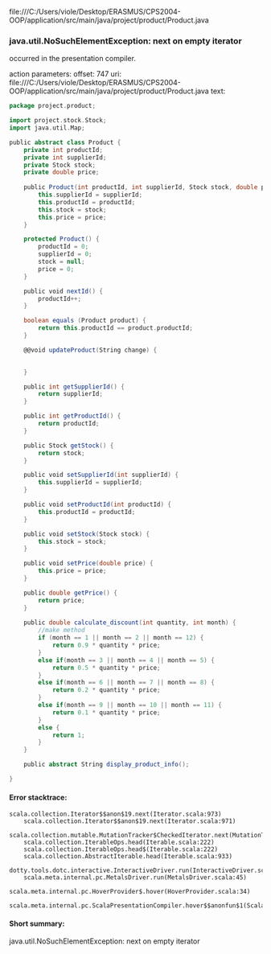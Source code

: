 file:///C:/Users/viole/Desktop/ERASMUS/CPS2004-OOP/application/src/main/java/project/product/Product.java
### java.util.NoSuchElementException: next on empty iterator

occurred in the presentation compiler.

action parameters:
offset: 747
uri: file:///C:/Users/viole/Desktop/ERASMUS/CPS2004-OOP/application/src/main/java/project/product/Product.java
text:
```scala
package project.product;

import project.stock.Stock;
import java.util.Map;

public abstract class Product {
    private int productId;
    private int supplierId;
    private Stock stock;
    private double price;
    
    public Product(int productId, int supplierId, Stock stock, double price) {
        this.supplierId = supplierId;
        this.productId = productId;
        this.stock = stock;
        this.price = price;
    }

    protected Product() {
        productId = 0;
        supplierId = 0;
        stock = null;
        price = 0;
    }

    public void nextId() {
        productId++;
    }

    boolean equals (Product product) {
        return this.productId == product.productId;
    }

    @@void updateProduct(String change) {
        

    }

    public int getSupplierId() {
        return supplierId;
    }

    public int getProductId() {
        return productId;
    }

    public Stock getStock() {
        return stock;
    }

    public void setSupplierId(int supplierId) {
        this.supplierId = supplierId;
    }

    public void setProductId(int productId) {
        this.productId = productId;
    }

    public void setStock(Stock stock) {
        this.stock = stock;
    }

    public void setPrice(double price) {
        this.price = price;
    }

    public double getPrice() {
        return price;
    }
    
    public double calculate_discount(int quantity, int month) {
        //make method
        if (month == 1 || month == 2 || month == 12) {
            return 0.9 * quantity * price;
        }
        else if(month == 3 || month == 4 || month == 5) {
            return 0.5 * quantity * price;
        }
        else if(month == 6 || month == 7 || month == 8) {
            return 0.2 * quantity * price;
        }
        else if(month == 9 || month == 10 || month == 11) {
            return 0.1 * quantity * price;
        }
        else {
            return 1;
        }
    }

    public abstract String display_product_info();

}

```



#### Error stacktrace:

```
scala.collection.Iterator$$anon$19.next(Iterator.scala:973)
	scala.collection.Iterator$$anon$19.next(Iterator.scala:971)
	scala.collection.mutable.MutationTracker$CheckedIterator.next(MutationTracker.scala:76)
	scala.collection.IterableOps.head(Iterable.scala:222)
	scala.collection.IterableOps.head$(Iterable.scala:222)
	scala.collection.AbstractIterable.head(Iterable.scala:933)
	dotty.tools.dotc.interactive.InteractiveDriver.run(InteractiveDriver.scala:168)
	scala.meta.internal.pc.MetalsDriver.run(MetalsDriver.scala:45)
	scala.meta.internal.pc.HoverProvider$.hover(HoverProvider.scala:34)
	scala.meta.internal.pc.ScalaPresentationCompiler.hover$$anonfun$1(ScalaPresentationCompiler.scala:342)
```
#### Short summary: 

java.util.NoSuchElementException: next on empty iterator